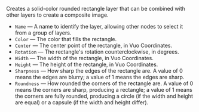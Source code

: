 Creates a solid-color rounded rectangle layer that can be combined with other layers to create a composite image. 

   - `Name` — A name to identify the layer, allowing other nodes to select it from a group of layers. 
   - `Color` — The color that fills the rectangle.
   - `Center` — The center point of the rectangle, in Vuo Coordinates.
   - `Rotation` — The rectangle's rotation counterclockwise, in degrees.
   - `Width` — The width of the rectangle, in Vuo Coordinates.
   - `Height` — The height of the rectangle, in Vuo Coordinates.
   - `Sharpness` — How sharp the edges of the rectangle are.  A value of 0 means the edges are blurry; a value of 1 means the edges are sharp.
   - `Roundness` — How rounded the corners of the rectangle are.  A value of 0 means the corners are sharp, producing a rectangle; a value of 1 means the corners are fully rounded, producing a circle (if the width and height are equal) or a capsule (if the width and height differ).
